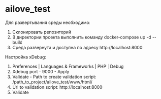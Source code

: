 # ailove_test

Для развертывания среды необходимо:
  1. Склонировать репозиторий 
  2. В директории проекта выполнить команду docker-compose up -d --build
  3. Среда развернута и доступна по адресу http://localhost:8000

Настройка xDebug:
  1. Preferences | Languages & Frameworks | PHP | Debug
  2. Xdebug port - 9000 - Apply
  3. Validate - Path to create validation script: /path_to_project/ailove_test/www/html/
  4. Url to validation script: http://localhost:8000
  5. Validate
